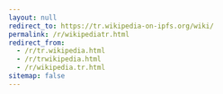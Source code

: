 ```yaml
---
layout: null
redirect_to: https://tr.wikipedia-on-ipfs.org/wiki/
permalink: /r/wikipediatr.html
redirect_from:
  - /r/tr.wikipedia.html
  - /r/trwikipedia.html
  - /r/wikipedia.tr.html
sitemap: false
---
```

